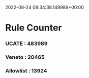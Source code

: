 2022-08-24 08:34:38.149989+00:00
# Rule Counter 
 ### UCATE : 483989

 ### Veneto : 20465

 ### Allowlist : 13924